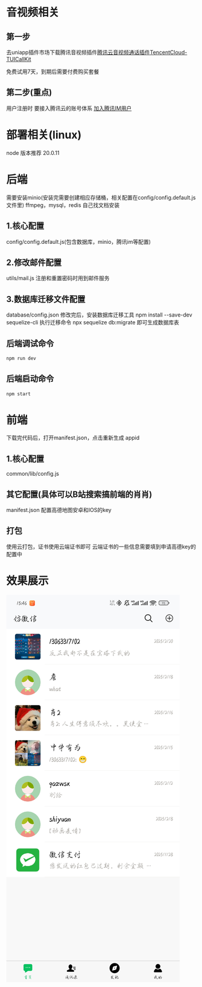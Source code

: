 # 音视频相关

## 第一步
去uniapp插件市场下载腾讯音视频插件[腾讯云音视频通话插件TencentCloud-TUICallKit](https://ext.dcloud.net.cn/plugin?id=9035)

免费试用7天，到期后需要付费购买套餐


## 第二步(重点)
用户注册时
要接入腾讯云的账号体系
[加入腾讯IM用户](https://cloud.tencent.com/document/product/269/1608)

# 部署相关(linux)
node 版本推荐 20.0.11
# 后端
需要安装minio(安装完需要创建相应存储桶，相关配置在config/config.default.js文件里)
ffmpeg，mysql，redis
自己找文档安装

## 1.核心配置
config/config.default.js(包含数据库，minio，腾讯im等配置)

## 2.修改邮件配置
utils/mail.js
注册和重置密码时用到邮件服务


## 3.数据库迁移文件配置
database/config.json
修改完后，安装数据库迁移工具 npm install --save-dev sequelize-cli
执行迁移命令 npx sequelize db:migrate 即可生成数据库表

## 后端调试命令
```js
npm run dev
```
## 后端启动命令
```js
npm start
```

# 前端
下载完代码后，打开manifest.json，点击重新生成 appid
## 1.核心配置
common/lib/config.js

## 其它配置(具体可以B站搜索搞前端的肖肖)
manifest.json 
配置高德地图安卓和IOS的key

## 打包
使用云打包，证书使用云端证书即可
云端证书的一些信息需要填到申请高德key的配置中

# 效果展示
![1.jpg](/images/1.jpg "1") <!-- 此路径表示图片和MD文件，处于同一目录 -->
